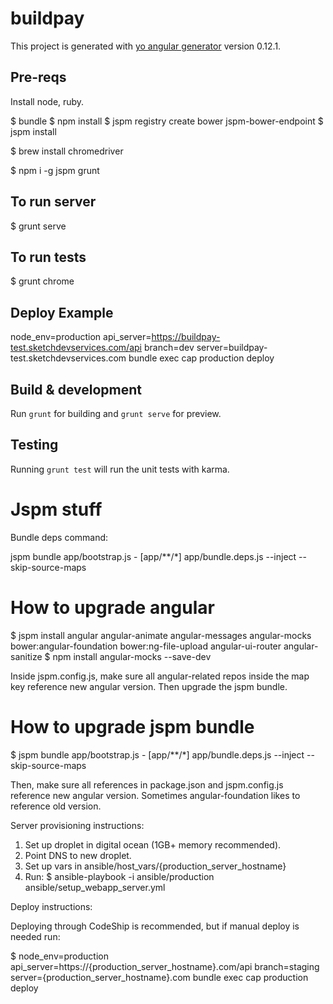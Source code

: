 # buildpay

This project is generated with [yo angular generator](https://github.com/yeoman/generator-angular)
version 0.12.1.

## Pre-reqs

Install node, ruby.

$ bundle
$ npm install
$ jspm registry create bower jspm-bower-endpoint
$ jspm install

$ brew install chromedriver

$ npm i -g jspm grunt

## To run server

$ grunt serve

## To run tests

$ grunt chrome

## Deploy Example

node_env=production api_server=https://buildpay-test.sketchdevservices.com/api branch=dev server=buildpay-test.sketchdevservices.com bundle exec cap production deploy

## Build & development

Run `grunt` for building and `grunt serve` for preview.

## Testing

Running `grunt test` will run the unit tests with karma.

# Jspm stuff

Bundle deps command:

jspm bundle app/bootstrap.js - [app/**/*] app/bundle.deps.js --inject --skip-source-maps

# How to upgrade angular

$ jspm install angular angular-animate angular-messages angular-mocks bower:angular-foundation bower:ng-file-upload angular-ui-router angular-sanitize
$ npm install angular-mocks --save-dev

Inside jspm.config.js, make sure all angular-related repos inside the map key reference new angular version. Then upgrade the jspm bundle.

# How to upgrade jspm bundle

$ jspm bundle app/bootstrap.js - [app/**/*] app/bundle.deps.js --inject --skip-source-maps

Then, make sure all references in package.json and jspm.config.js
reference new angular version. Sometimes angular-foundation likes to
reference old version.

Server provisioning instructions:

1. Set up droplet in digital ocean (1GB+ memory recommended).
1. Point DNS to new droplet.
1. Set up vars in ansible/host_vars/{production_server_hostname}
1. Run:
$ ansible-playbook -i ansible/production ansible/setup_webapp_server.yml

Deploy instructions:

Deploying through CodeShip is recommended, but if manual deploy is
needed run:

$ node_env=production api_server=https://{production_server_hostname}.com/api branch=staging server={production_server_hostname}.com bundle exec cap production deploy

